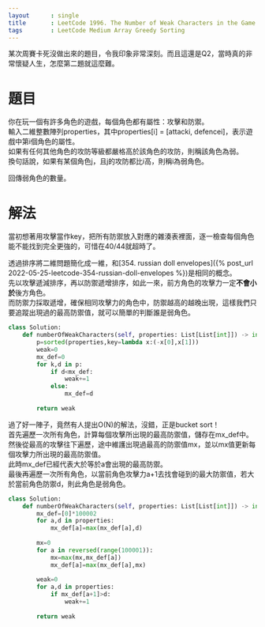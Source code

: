 ```yaml
--- 
layout      : single
title       : LeetCode 1996. The Number of Weak Characters in the Game
tags        : LeetCode Medium Array Greedy Sorting
---
```

某次周賽卡死沒做出來的題目，令我印象非常深刻。而且這還是Q2，當時真的非常懷疑人生，怎麼第二題就這麼難。  

# 題目
你在玩一個有許多角色的遊戲，每個角色都有屬性：攻擊和防禦。  
輸入二維整數陣列properties，其中properties[i] = [attacki, defencei]，表示遊戲中第i個角色的屬性。  
如果有任何其他角色的攻防等級都嚴格高於該角色的攻防，則稱該角色為弱。  
換句話說，如果有某個角色j，且j的攻防都比i高，則稱i為弱角色。  

回傳弱角色的數量。

# 解法
當初想著用攻擊當作key，把所有防禦放入對應的雜湊表裡面，逐一檢查每個角色能不能找到完全更強的，可惜在40/44就超時了。  

透過排序將二維問題簡化成一維，和[354. russian doll envelopes]({% post_url 2022-05-25-leetcode-354-russian-doll-envelopes %})是相同的概念。  
先以攻擊遞減排序，再以防禦遞增排序，如此一來，前方角色的攻擊力一定**不會小於**後方角色。  
而防禦力採取遞增，確保相同攻擊力的角色中，防禦越高的越晚出現，這樣我們只要追蹤出現過的最高防禦值，就可以簡單的判斷誰是弱角色。

```python
class Solution:
    def numberOfWeakCharacters(self, properties: List[List[int]]) -> int:
        p=sorted(properties,key=lambda x:(-x[0],x[1]))
        weak=0
        mx_def=0
        for k,d in p:
            if d<mx_def:
                weak+=1
            else:
                mx_def=d
        
        return weak
```

過了好一陣子，竟然有人提出O(N)的解法，沒錯，正是bucket sort！  
首先遍歷一次所有角色，計算每個攻擊所出現的最高防禦值，儲存在mx_def中。  
然後從最高的攻擊往下遍歷，途中維護出現過最高的防禦值mx，並以mx值更新每個攻擊力所出現的最高防禦值。  
此時mx_def已經代表大於等於a會出現的最高防禦。  
最後再遍歷一次所有角色，以當前角色攻擊力a+1去找會碰到的最大防禦值，若大於當前角色防禦d，則此角色是弱角色。  

```python
class Solution:
    def numberOfWeakCharacters(self, properties: List[List[int]]) -> int:
        mx_def=[0]*100002
        for a,d in properties:
            mx_def[a]=max(mx_def[a],d)
        
        mx=0
        for a in reversed(range(100001)):
            mx=max(mx,mx_def[a])
            mx_def[a]=max(mx_def[a],mx)
            
        weak=0
        for a,d in properties:
            if mx_def[a+1]>d:
                weak+=1
                
        return weak
```